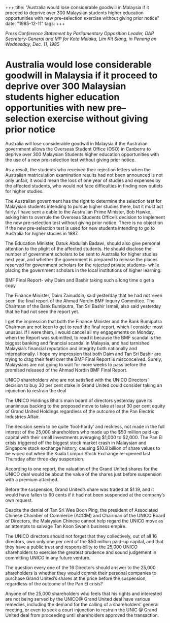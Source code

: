 +++ 
title: "Australia would lose considerable goodwill in Malaysia if it proceed to deprive over 300 Malaysian students higher education opportunities with new pre–selection exercise without giving prior notice"
date: "1985-12-11"
tags:
+++

_Press Conference Statement by Parliamentary Opposition Leader, DAP Secretary-General and MP for Kota Melaka, Lim Kit Siang, in Penang on Wednesday, Dec. 11, 1985_

# Australia would lose considerable goodwill in Malaysia if it proceed to deprive over 300 Malaysian students higher education opportunities with new pre–selection exercise without giving prior notice 

Australia will lose considerable goodwill in Malaysia if the Australian government allows the Overseas Student Office (OSO) in Canberra to deprive over 300 Malaysian Students higher education opportunities with the use of a new pre-selection test without giving prior notice.</u>

As a result, the students who received their rejection letters when the Australian matriculation examination results had not been announced is not only unfair, it would mean the loss of one year of studies and expenses by the affected students, who would not face difficulties in finding new outlets for higher studies.

The Australian government has the right to determine the selection test for Malaysian students intending to pursue higher studies there, but it must act fairly. I have sent a cable to the Australian Prime Minister, Bob Hawke, asking him to overrule the Overseas Students Office’s decision to implement the new pre-selection test without giving prior notice. There is no objection if the new pre-selection test is used for new students intending to go to Australia for higher studies in 1987.

The Education Minister, Datuk Abdullah Badawi, should also give personal attention to the plight of the affected students. He should disclose the number of government scholars to be sent to Australia for higher studies next year, and whether the government is prepared to release the places reserved for government scholars for the rejected private students- while placing the government scholars in the local institutions of higher learning.

BMF Final Report- why Daim and Bashir taking such a long time o get a copy

The Finance Minister, Daim Zainuddin, said yesterday that he had not ‘even seen’ the final report of the Ahmad Nordin BMF Inquiry Committee. The Chairman of the Bank Bumiputra, Tan Sri Bashir Ismail, also said yesterday that he had not seen the report yet.

I get the impression that both the Finance Minister and the Bank Bumiputra Chairman are not keen to get to read the final report, which I consider most unusual. If I were them, I would cancel all my engagements on Monday, when the Report was submitted, to read it because the BMF scandal is the biggest banking and financial scandal in Malaysia, and had tarnished Malaysia’s financial reputation and integrity both nationally and internationally.
I hope my impression that both Daim and Tan Sri Bashir are trying to drag their feetl over the BMF Final Report is misconceived. Surely, Malaysians are not going to wait for more weeks to pass before the promised released of the Ahmad Nordin BMF Final Report.

UNICO shareholders who are not satisfied with the UNICO Directors’ decision to buy 30 per cent stake in Grand United could consider taking an injunction to restrain the deal

The UNICO Holdings Bhd.’s main board of directors yesterday gave its unanimous backing to the proposed move to take at least 30 per cent equity of Grand United Holdings regardless of the outcome of the Pan Electric Industries Affair.

The decision seem to be quite ‘fool-hardy’ and reckless, not made in the full interest of the 25,000 shareholders who made up the $50 million paid-up capital with their small investments averaging $1,000 to $2,000. The Pan El crisis triggered off the biggest stock market crash in Malaysian and Singapore stock exchange history, causing $10.8 billion of share values to be wiped out when the Kuala Lumpur Stock Exchange re-opened last Thursday after three-day suspension.

According to one report, the valuation of the Grand United shares for the UNICO deal would be about the value of the shares just before suspension with a premium attached.

Before the suspension, Grand United’s share was traded at $1.19, and it would have fallen to 60 cents if it had not been suspended at the company’s own request.

Despite the denial of Tan Sri Wee Boon Ping, the president of Associated Chinese Chamber of Commerce (ACCIM) and Chairman of the UNICO Board of Directors, the Malaysian Chinese cannot help regard the UNICO move as an attempts to salvage Tan Koon Swan’s business empire.

The UNICO directors should not forget that they collectively, out of all 16 directors, own only one per cent of the $50 million paid-up capital, and that they have a public trust and responsibility to the 25,000 UNICO shareholders to exercise the greatest prudence and sound judgement in committing UNICO in any future venture.

The question every one of the 16 Directors should answer to the 25,000 shareholders is whether they would commit their personal companies to purchase Grand United’s shares at the price before the suspension, regardless of the outcome of the Pan El crisis?

Anyone of the 25,000 shareholders who feels that his rights and interested are not being served by the UNICO@ Grand United deal have various remedies, including the demand for the calling of a shareholders’ general meeting, or even to seek a court injunction to restrain the UNIC @ Grand United deal from proceeding until shareholders approved the transaction.
 

